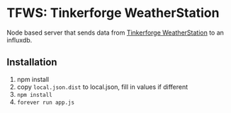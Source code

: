 TFWS: Tinkerforge WeatherStation
=========
Node based server that sends data from [Tinkerforge
WeatherStation](https://www.tinkerforge.com/en/shop/kits/starter-kit-weather-station.html)
to an influxdb.

Installation
------------
1. npm install
1. copy ```local.json.dist``` to local.json, fill in values if different
1. ```npm install```
1. ```forever run app.js```
